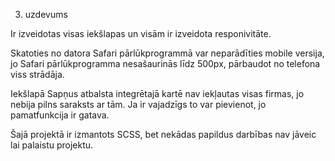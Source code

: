 3. uzdevums 

Ir izveidotas visas iekšlapas un visām ir izveidota responivitāte.

Skatoties no datora Safari pārlūkprogrammā var neparādīties mobile versija, jo Safari pārlūkprogramma nesašaurinās līdz 500px, pārbaudot no telefona viss strādāja.

Iekšlapā Sapņus atbalsta integrētajā kartē nav iekļautas visas firmas, jo nebija pilns saraksts ar tām. Ja ir vajadzīgs to var pievienot, jo pamatfunkcija ir gatava.

Šajā projektā ir izmantots SCSS, bet nekādas papildus darbības nav jāveic lai palaistu projektu.
